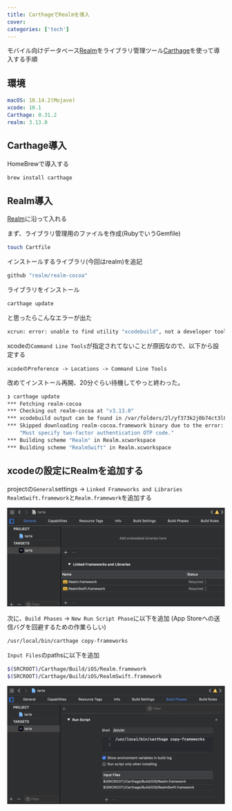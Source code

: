 ```yaml
---
title: CarthageでRealmを導入
cover:
categories: ['tech']
---
```


モバイル向けデータベース[Realm](https://realm.io/docs/swift/latest/)をライブラリ管理ツール[Carthage](https://github.com/Carthage/Carthage)を使って導入する手順

## 環境

```yaml
macOS: 10.14.2(Mojave)
xcode: 10.1
Carthage: 0.31.2
realm: 3.13.0
```

## Carthage導入

HomeBrewで導入する

```bash
brew install carthage
```

## Realm導入

[Realm](https://realm.io/docs/swift/latest/)に沿って入れる

まず、ライブラリ管理用のファイルを作成(RubyでいうGemfile)

```bash
touch Cartfile
```

インストールするライブラリ(今回はrealm)を追記

```bash
github "realm/realm-cocoa"
```

ライブラリをインストール

```bash
carthage update
```

と思ったらこんなエラーが出た

```bash
xcrun: error: unable to find utility "xcodebuild", not a developer tool or in PATH
```

xcodeの`Command Line Tools`が指定されてないことが原因なので、以下から設定する

```
xcodeのPreference -> Locations -> Command Line Tools
```

改めてインストール再開、20分ぐらい待機してやっと終わった。

```bash
❯ carthage update
*** Fetching realm-cocoa
*** Checking out realm-cocoa at "v3.13.0"
*** xcodebuild output can be found in /var/folders/2l/yf373k2j0b74ct3l842sw7tw0000gn/T/carthage-xcodebuild.bRRsq0.log
*** Skipped downloading realm-cocoa.framework binary due to the error:
	"Must specify two-factor authentication OTP code."
*** Building scheme "Realm" in Realm.xcworkspace
*** Building scheme "RealmSwift" in Realm.xcworkspace
```

## xcodeの設定にRealmを追加する

projectの`General`settings -> `Linked Frameworks and Libraries`
`RealmSwift.framework`と`Realm.framework`を追加する

![xcode_frameworks](./xcode_frameworks.png)

次に、`Build Phases` -> `New Run Script Phase`に以下を追加
(App Storeへの送信バグを回避するための作業らしい)

```bash
/usr/local/bin/carthage copy-frameworks
```

`Input Files`のpathsに以下を追加

```bash
$(SRCROOT)/Carthage/Build/iOS/Realm.framework
$(SRCROOT)/Carthage/Build/iOS/RealmSwift.framework
```

![xcode_run_script](./xcode_run_script.png)
